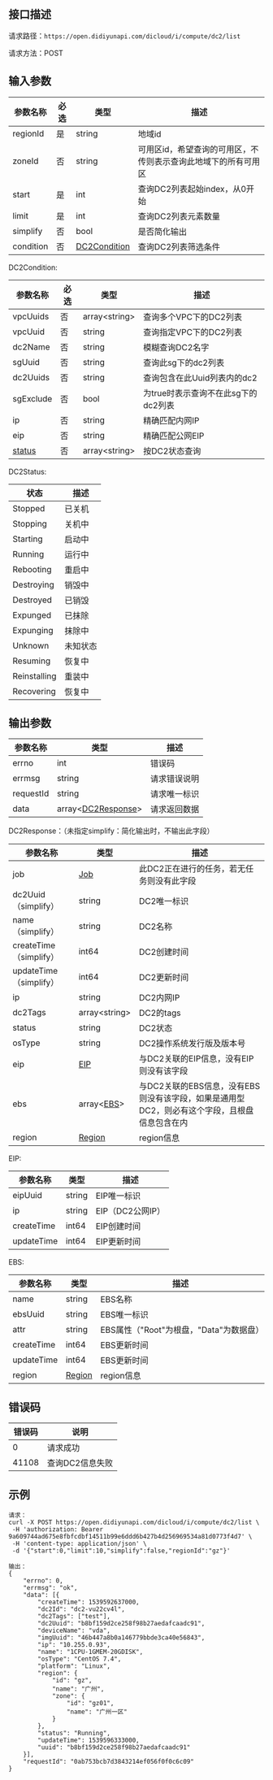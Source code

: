 ## 接口描述
请求路径：`https://open.didiyunapi.com/dicloud/i/compute/dc2/list`

请求方法：POST
## 输入参数
|参数名称 | 必选 | 类型 | 描述|
|--------|-----|-----|-----|
| regionId | 是 | string | 地域id |
| zoneId | 否 | string | 可用区id，希望查询的可用区，不传则表示查询此地域下的所有可用区 |
|start     | 是 | int      |查询DC2列表起始index，从0开始   |
|limit     | 是 | int      |查询DC2列表元素数量     |
|simplify  | 否 | bool     |是否简化输出    |
|condition | 否 | [DC2Condition](#DC2Condition)|查询DC2列表筛选条件   |

<span id="DC2Condition"></span>
DC2Condition:

|参数名称 | 必选 | 类型 | 描述|
|--------|-----|-----|-----|
|vpcUuids     | 否 |   array&lt;string&gt;  |   查询多个VPC下的DC2列表   |
|vpcUuid      | 否 |   string         |   查询指定VPC下的DC2列表          |
|dc2Name      | 否 |   string         |   模糊查询DC2名字          |
|sgUuid       | 否 |   string         |   查询此sg下的dc2列表          |
|dc2Uuids     | 否 |   string         |   查询包含在此Uuid列表内的dc2   |
|sgExclude    | 否 |   bool           |   为true时表示查询不在此sg下的dc2列表   |
|ip           | 否 |   string         |   精确匹配内网IP   |
|eip          | 否 |   string         |   精确匹配公网EIP   |
|[status](#DC2Status)        | 否 |   array&lt;string&gt;         |   按DC2状态查询   |

<span id="DC2Status"></span>
DC2Status:

|状态 | 描述 |
|--------|-----|
|Stopped     | 已关机 |   
|Stopping      | 关机中 |  
|Starting      | 启动中 |    
|Running       | 运行中 |    
|Rebooting     | 重启中 |    
|Destroying    | 销毁中 |   
|Destroyed     | 已销毁 |      
|Expunged      | 已抹除 |      
|Expunging     | 抹除中 |   
|Unknown       | 未知状态 |   
|Resuming      | 恢复中 |   
|Reinstalling  | 重装中 |   
|Recovering    | 恢复中 |   

## 输出参数
|参数名称  | 类型 | 描述|
|--------|-----|-----|
|errno | int  |错误码 |
|errmsg|string|请求错误说明	|
|requestId |string|请求唯一标识 |
|data | array<[DC2Response](#Dc2Response)>| 请求返回数据| 

<span id="Dc2Response"></span>
DC2Response：（未指定simplify：简化输出时，不输出此字段）

|参数名称  | 类型 | 描述 |
|--------|-----|-----|
|job | [Job](/static/docs-content/products/通用响应结构.md#Job) | 此DC2正在进行的任务，若无任务则没有此字段 |
|dc2Uuid（simplify）  | string  |DC2唯一标识   |
|name（simplify）   | string  |DC2名称     |
|createTime（simplify）     | int64  |DC2创建时间    |
|updateTime（simplify）      | int64  |DC2更新时间       |
|ip  | string  |DC2内网IP    |
|dc2Tags  | array&lt;string&gt;    |DC2的tags     |
|status   | string  | DC2状态    |
|osType  | string  |DC2操作系统发行版及版本号   |
|eip    | [EIP](#EIP)   | 与DC2关联的EIP信息，没有EIP则没有该字段 |
|ebs    |array<[EBS](#EBS)>   |与DC2关联的EBS信息，没有EBS则没有该字段，如果是通用型DC2，则必有这个字段，且根盘信息包含在内| 
|region |[Region](/static/docs-content/products/通用响应结构.md#Region) | region信息 |

<span id="EIP"></span>
EIP:

|参数名称  | 类型 | 描述|
|--------|-----|-----|
| eipUuid | string  |  EIP唯一标识     |
| ip     | string  |  EIP（DC2公网IP）        |
| createTime | int64  |  EIP创建时间     |
| updateTime   | int64  |  EIP更新时间       |

<span id="EBS"></span>
EBS:

|参数名称  | 类型 | 描述|
|--------|-----|-----|
| name | string  |  EBS名称 |
| ebsUuid | string  |  EBS唯一标识 |
| attr | string  |  EBS属性（"Root"为根盘，"Data"为数据盘）  |
| createTime | int64  |  EBS更新时间 |
| updateTime   | int64  | EBS更新时间       |
| region |[Region](/static/docs-content/products/通用响应结构.md#Region) | region信息 |


## 错误码
|错误码 | 说明    |
|------|--------|
| 0    | 请求成功  |
|41108 | 查询DC2信息失败 |

## 示例

```
请求：
curl -X POST https://open.didiyunapi.com/dicloud/i/compute/dc2/list \
 -H 'authorization: Bearer 9a609744ad675e8fbfcdbf14511b99e6ddd6b427b4d256969534a81d0773f4d7' \
 -H 'content-type: application/json' \
 -d '{"start":0,"limit":10,"simplify":false,"regionId":"gz"}'

输出：
{
	"errno": 0,
	"errmsg": "ok",
	"data": [{
		"createTime": 1539592637000,
		"dc2Id": "dc2-vu22cv4l",
		"dc2Tags": ["test"],
		"dc2Uuid": "b8bf159d2ce258f98b27aedafcaadc91",
		"deviceName": "vda",
		"imgUuid": "46b447a8b0a146779bbde3ca40e56843",
		"ip": "10.255.0.93",
		"name": "1CPU-1GMEM-20GDISK",
		"osType": "CentOS 7.4",
		"platform": "Linux",
		"region": {
			"id": "gz",
			"name": "广州",
			"zone": {
				"id": "gz01",
				"name": "广州一区"
			}
		},
		"status": "Running",
		"updateTime": 1539596333000,
		"uuid": "b8bf159d2ce258f98b27aedafcaadc91"
	}],
	"requestId": "0ab753bcb7d3843214ef056f0f0c6c09"
}
```
